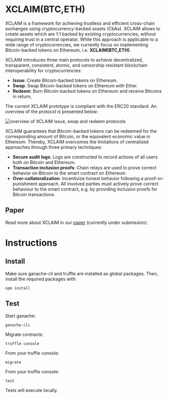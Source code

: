 # XCLAIM(BTC,ETH)
XCLAIM is a framework for achieving trustless and efficient cross-chain exchanges using cryptocurrency-backed assets (CbAs). XCLAIM allows to create assets which are 1:1 backed by existing cryptocurrencies, without requiring trust in a central operator. While this approach is applicable to a wide range of cryptocurrencies, we currently focus on implementing Bitcoin-backed tokens on Ethereum, i.e. <b>XCLAIM(BTC,ETH)</b>.

XCLAIM introduces three main protocols to achieve decentralized, transparent, consistent, atomic, and censorship resistant blockchain interoperability for cryptocurrencies:

+ <b>Issue</b>: Create Bitcoin-backed tokens on Ethereum.
+ <b>Swap</b>: Swap Bitcoin-backed tokens on Ethereum with Ether.
+ <b>Redeem</b>: Burn Bitcoin-backed tokens on Ethereum and receive Bitcoins in return,

The current XCLAIM prototype is compliant with the ERC20 standard. An overview of the protocol is presented below:

![overview of XCLAIM issue, swap and redeem protocols](https://raw.github.com/crossclaim/crossclaim.github.io/blob/master/images/xclaim/xclaim-process.png)

XCLAIM guarantees that Bitcoin-backed tokens can be redeemed for the corresponding amount of Bitcoin, or the equivalent economic value in Ethereum. Thereby, XCLAIM overcomes the limitations of centralized approaches through three primary techniques:
+ <b>Secure audit logs</b>: Logs are constructed to record actions of all users both on Bitcoin and Ethereum.
+ <b>Transaction inclusion proofs</b>: Chain relays are used to prove correct behavior on Bitcoin to the smart contract on Ethereum.
+ <b>Over-collateralization</b>: Incentivize honest behavior following a proof-or-punishment approach. All involved parties must actively prove correct behaviour to the smart contract, e.g. by providing inclusion proofs for Bitcoin transactions.

## Paper
Read more about XCLAIM in our <a href="https://eprint.iacr.org/2018/643.pdf">paper</a> (currently under submission).

# Instructions


## Install

Make sure ganache-cli and truffle are installed as global packages. Then, install the required packages with:

```
npm install
```

## Test

Start ganache:

```
ganache-cli
```

Migrate contracts:

```
truffle console
```

From your truffle console:

```
migrate
```

From your truffle console:

```
test
```

Tests will execute locally.
